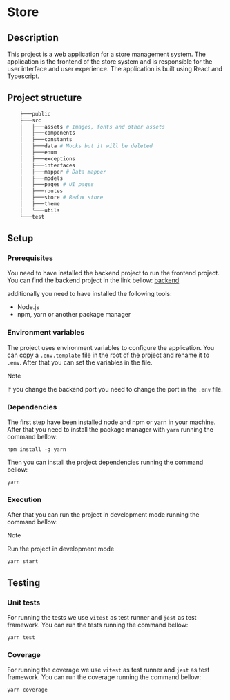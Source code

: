 # Store

## Description

This project is a web application for a store management system. The application is the frontend of the store system and is responsible for the user interface and user experience. The application is built using React and Typescript.

## Project structure

```powershell
    ├───public
    ├───src
    │   ├───assets # Images, fonts and other assets
    │   ├───components
    │   ├───constants
    │   ├───data # Mocks but it will be deleted
    │   ├───enum
    │   ├───exceptions
    │   ├───interfaces
    │   ├───mapper # Data mapper 
    │   ├───models
    │   ├───pages # UI pages
    │   ├───routes
    │   ├───store # Redux store
    │   ├───theme
    │   └───utils
    └───test
```

## Setup

### Prerequisites

You need to have installed the backend project to run the frontend project. You can find the backend project in the link bellow: [backend](https://github.com/an-tet/store/tree/main/web/backend)

additionally you need to have installed the following tools:

- Node.js
- npm, yarn or another package manager

### Environment variables

The project uses environment variables to configure the application. You can copy a `.env.template` file in the root of the project and rename it to `.env`. After that you can set the variables in the file.

> [!NOTE]
> If you change the backend port you need to change the port in the `.env` file.

### Dependencies

The first step have been installed node and npm or yarn in your machine. After that you need to install the package manager with `yarn` running the command bellow:

```shell
npm install -g yarn
```

Then you can install the project dependencies running the command bellow:

```shell
yarn
```

### Execution

After that you can run the project in development mode running the command bellow:

> [!NOTE]
> Run the project in development mode

```node
yarn start
```

## Testing

### Unit tests

For running the tests we use `vitest` as test runner and `jest` as test framework. You can run the tests running the command bellow:

```node
yarn test
```

### Coverage

For running the coverage we use `vitest` as test runner and `jest` as test framework. You can run the coverage running the command bellow:

```node
yarn coverage
```
